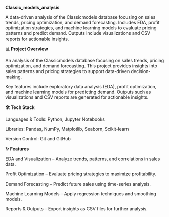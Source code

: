 **Classic_models_analysis**

A data-driven analysis of the Classicmodels database focusing on sales trends, pricing optimization, and demand forecasting. Includes EDA, profit optimization strategies, and machine learning models to evaluate pricing patterns and predict demand. Outputs include visualizations and CSV reports for actionable insights.

**📊 Project Overview**

An analysis of the Classicmodels database focusing on sales trends, pricing optimization, and demand forecasting. This project provides insights into sales patterns and pricing strategies to support data-driven decision-making.

Key features include exploratory data analysis (EDA), profit optimization, and machine learning models for predicting demand. Outputs such as visualizations and CSV reports are generated for actionable insights.

**🛠 Tech Stack**

Languages & Tools: Python, Jupyter Notebooks

Libraries: Pandas, NumPy, Matplotlib, Seaborn, Scikit-learn

Version Control: Git and GitHub

**✨ Features**

EDA and Visualization – Analyze trends, patterns, and correlations in sales data.

Profit Optimization – Evaluate pricing strategies to maximize profitability.

Demand Forecasting – Predict future sales using time-series analysis.

Machine Learning Models – Apply regression techniques and smoothing models.

Reports & Outputs – Export insights as CSV files for further analysis.

